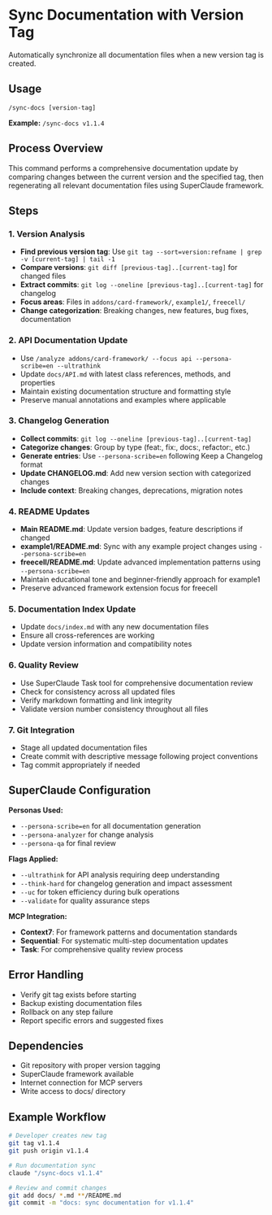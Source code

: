 # Sync Documentation with Version Tag

Automatically synchronize all documentation files when a new version tag is created.

## Usage
```
/sync-docs [version-tag]
```

**Example:** `/sync-docs v1.1.4`

## Process Overview

This command performs a comprehensive documentation update by comparing changes between the current version and the specified tag, then regenerating all relevant documentation files using SuperClaude framework.

## Steps

### 1. Version Analysis
- **Find previous version tag**: Use `git tag --sort=version:refname | grep -v [current-tag] | tail -1`
- **Compare versions**: `git diff [previous-tag]..[current-tag]` for changed files
- **Extract commits**: `git log --oneline [previous-tag]..[current-tag]` for changelog
- **Focus areas**: Files in `addons/card-framework/`, `example1/`, `freecell/`
- **Change categorization**: Breaking changes, new features, bug fixes, documentation

### 2. API Documentation Update
- Use `/analyze addons/card-framework/ --focus api --persona-scribe=en --ultrathink`
- Update `docs/API.md` with latest class references, methods, and properties
- Maintain existing documentation structure and formatting style
- Preserve manual annotations and examples where applicable

### 3. Changelog Generation  
- **Collect commits**: `git log --oneline [previous-tag]..[current-tag]` 
- **Categorize changes**: Group by type (feat:, fix:, docs:, refactor:, etc.)
- **Generate entries**: Use `--persona-scribe=en` following Keep a Changelog format
- **Update CHANGELOG.md**: Add new version section with categorized changes
- **Include context**: Breaking changes, deprecations, migration notes

### 4. README Updates
- **Main README.md**: Update version badges, feature descriptions if changed
- **example1/README.md**: Sync with any example project changes using `--persona-scribe=en`
- **freecell/README.md**: Update advanced implementation patterns using `--persona-scribe=en`
- Maintain educational tone and beginner-friendly approach for example1
- Preserve advanced framework extension focus for freecell

### 5. Documentation Index Update
- Update `docs/index.md` with any new documentation files
- Ensure all cross-references are working
- Update version information and compatibility notes

### 6. Quality Review
- Use SuperClaude Task tool for comprehensive documentation review
- Check for consistency across all updated files
- Verify markdown formatting and link integrity
- Validate version number consistency throughout all files

### 7. Git Integration
- Stage all updated documentation files
- Create commit with descriptive message following project conventions
- Tag commit appropriately if needed

## SuperClaude Configuration

**Personas Used:**
- `--persona-scribe=en` for all documentation generation
- `--persona-analyzer` for change analysis
- `--persona-qa` for final review

**Flags Applied:**
- `--ultrathink` for API analysis requiring deep understanding
- `--think-hard` for changelog generation and impact assessment  
- `--uc` for token efficiency during bulk operations
- `--validate` for quality assurance steps

**MCP Integration:**
- **Context7**: For framework patterns and documentation standards
- **Sequential**: For systematic multi-step documentation updates
- **Task**: For comprehensive quality review process

## Error Handling

- Verify git tag exists before starting
- Backup existing documentation files
- Rollback on any step failure
- Report specific errors and suggested fixes

## Dependencies

- Git repository with proper version tagging
- SuperClaude framework available
- Internet connection for MCP servers
- Write access to docs/ directory

## Example Workflow

```bash
# Developer creates new tag
git tag v1.1.4
git push origin v1.1.4

# Run documentation sync
claude "/sync-docs v1.1.4"

# Review and commit changes
git add docs/ *.md **/README.md
git commit -m "docs: sync documentation for v1.1.4"
```